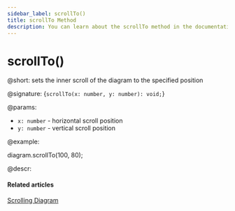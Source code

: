 ```yaml
---
sidebar_label: scrollTo()
title: scrollTo Method
description: You can learn about the scrollTo method in the documentation of the DHTMLX JavaScript Diagram library. Browse developer guides and API reference, try out code examples and live demos, and download a free 30-day evaluation version of DHTMLX Diagram.
---
```


# scrollTo()

@short: sets the inner scroll of the diagram to the specified position

@signature: {`scrollTo(x: number, y: number): void;`}

@params:
- `x: number` - horizontal scroll position
- `y: number` - vertical scroll position

@example:

diagram.scrollTo(100, 80);

@descr:

#### Related articles

[Scrolling Diagram](../../../guides/diagram/scrolling_diagram/)
